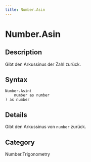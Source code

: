 ```yaml
---
title: Number.Asin
---
```


# Number.Asin


## Description

Gibt den Arkussinus der Zahl zurück.


## Syntax

```powerquery
Number.Asin(
    number as number
) as number
```


## Details

Gibt den Arkussinus von <code>number</code> zurück.



## Category
Number.Trigonometry
